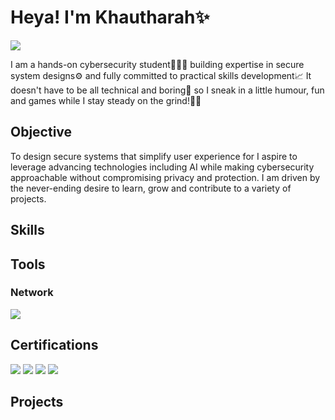 # Heya! I'm Khautharah✨
<a href="https://www.linkedin.com/in/k-khautharah"><img src="https://img.shields.io/badge/-LinkedIn-0072b1?&style=for-the-badge&logo=linkedin&logoColor=white" /></a>

I am a hands-on cybersecurity student👩🏾‍💻 building expertise in secure system designs⚙️ and fully committed to practical skills development📈 It doesn't have to be all technical and boring🤪 so I sneak in a little humour, fun and games while I stay steady on the grind!✍🏾

## Objective

To design secure systems that simplify user experience for I aspire to leverage advancing technologies including AI while making cybersecurity approachable without compromising privacy and protection. I am driven by the never-ending desire to learn, grow and contribute to a variety of projects.

## Skills


## Tools


### Network
<div>
    <img src="https://img.shields.io/badge/-Wireshark-1679A7?&style=for-the-badge&logo=Wireshark&logoColor=white" />
</div>


## Certifications

<div>
<img src="https://img.shields.io/badge/-Generative%20AI%20Essentials%20(Microsoft%20×%20LinkedIn)-0078D4?&style=for-the-badge&logo=Microsoft&logoColor=white" />
<img src="https://img.shields.io/badge/-TECH4DEV-FFFFFF?&style=for-the-badge&logo=TECH4DEV&logoColor=black" />
<img src="https://img.shields.io/badge/-OSINTCon-0052CC?&style=for-the-badge&logo=searchengineland&logoColor=white" />
<img src="https://img.shields.io/badge/-ISACA-007ACC?&style=for-the-badge&logo=ISACA&logoColor=white" />
</div>


## Projects

